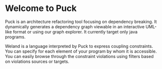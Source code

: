 # Welcome to Puck

Puck is an architecture refactoring tool focusing on dependency breaking. It dynamically generates a dependency graph viewable in an interactive UML-like format or using our graph explorer. It currently target only java programs.

Weland is a language interpreted by Puck to express coupling constraints. You can specify for each element of your program by whom it is accessible. You can easily browse through the constraint violations using filters based on violations sources or targets.



